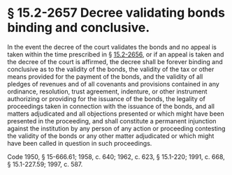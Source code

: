 # § 15.2-2657 Decree validating bonds binding and conclusive.

<p>In the event the decree of the court validates the bonds and no appeal is taken within the time prescribed in § <a href='http://law.lis.virginia.gov/vacode/15.2-2656/'>15.2-2656</a>, or if an appeal is taken and the decree of the court is affirmed, the decree shall be forever binding and conclusive as to the validity of the bonds, the validity of the tax or other means provided for the payment of the bonds, and the validity of all pledges of revenues and of all covenants and provisions contained in any ordinance, resolution, trust agreement, indenture, or other instrument authorizing or providing for the issuance of the bonds, the legality of proceedings taken in connection with the issuance of the bonds, and all matters adjudicated and all objections presented or which might have been presented in the proceeding, and shall constitute a permanent injunction against the institution by any person of any action or proceeding contesting the validity of the bonds or any other matter adjudicated or which might have been called in question in such proceedings.</p><p>Code 1950, § 15-666.61; 1958, c. 640; 1962, c. 623, § 15.1-220; 1991, c. 668, § 15.1-227.59; 1997, c. 587.</p>